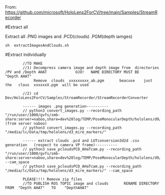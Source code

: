 From:  https://github.com/microsoft/HoloLens2ForCV/tree/main/Samples/StreamRecorder

#Extract all

Extract all .PNG images and .PCD(clouds) .PGM(depth iamges)
	
	sh  extractImagesAndClouds.sh
	
#Extract individually

            //TO MAKE
            //1) Decompress camera image and depth image from  directories /PV and /Depth AHAT             OJO!   NAME DIRECTORY MUST BE    "Depth AHAT"  
                 Remove  clouds  xxxxxxxxx_ab.pgm       beacuse    just the   clous  xxxxxxX.pgm  will be used 
                 
            //2) cd Dev/HoloLens2ForCV/Samples/StreamRecorder/StreamRecorderConverter            

            ------ images .png generation----------
            // python3 convert_images.py --recording_path "/run/user/1000/gvfs/smb-share:server=naboo,share=dev%20log/TEMP/PoseMonocularDepth/hololens/d9/"   (from server naboo)
            // python3 convert_images.py --recording_path "/media/lc/Data/tmp/hololens/d3_mire_markers/"
            
            ------ extract clouds .pcd and LUTconversion3d2d .csv generation   (respect to camera VP frame)----------
            // python3 save_pcloudsPCD_AHaTcam.py --recording_path "/run/user/1000/gvfs/smb-share:server=naboo,share=dev%20log/TEMP/PoseMonocularDepth/hololens/d9/" --cam_space 
            // python3 save_pcloudsPCD_AHaTcam.py --recording_path "/media/lc/Data/tmp/hololens/d3_mire_markers/" --cam_space 
            
            PLEASE!!!! Remove zip files          
            //TO PUBLISH ROS TOPIC image and clouds       RENAME DIRECTORY FROM  "Depth AHAT"   TO    "DepthAHAT"     
